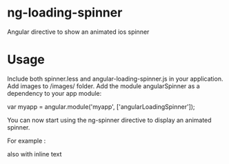 # ng-loading-spinner

Angular directive to show an animated ios spinner 

# Usage

Include both spinner.less and angular-loading-spinner.js in your application.
Add images to /images/ folder.
Add the module angularSpinner as a dependency to your app module:

var myapp = angular.module('myapp', ['angularLoadingSpinner']);

You can now start using the ng-spinner directive to display an animated spinner. 

For example :

<div gt-spinner if="loading" overlay-light="true" white="true" centered="true"></div>

also with inline text

<span gt-spinner if="loading" inline="true" inline-text="Loading..."></span>


